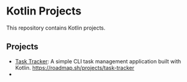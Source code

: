 # Kotlin Projects

This repository contains Kotlin projects.

## Projects
- [Task Tracker](./Task-Tracker): A simple CLI task management application built with Kotlin. https://roadmap.sh/projects/task-tracker
- 
